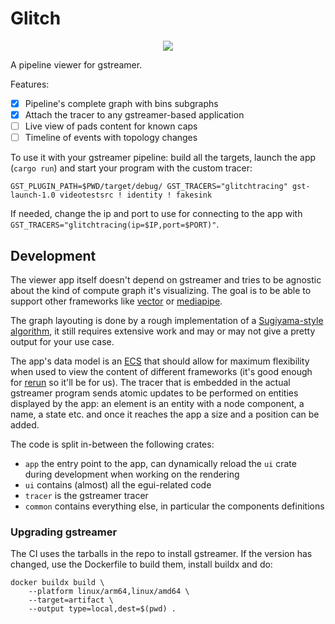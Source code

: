 # Glitch

<p align="center">
    <img src="https://github.com/simgt/glitch/actions/workflows/ci.yml/badge.svg?branch=main" />
</p>

A pipeline viewer for gstreamer.

Features:

- [x] Pipeline's complete graph with bins subgraphs
- [x] Attach the tracer to any gstreamer-based application
- [ ] Live view of pads content for known caps
- [ ] Timeline of events with topology changes

To use it with your gstreamer pipeline: build all the targets, launch the app (`cargo run`)
and start your program with the custom tracer:

```
GST_PLUGIN_PATH=$PWD/target/debug/ GST_TRACERS="glitchtracing" gst-launch-1.0 videotestsrc ! identity ! fakesink
```

If needed, change the ip and port to use for connecting to the app with `GST_TRACERS="glitchtracing(ip=$IP,port=$PORT)"`.

## Development

The viewer app itself doesn't depend on gstreamer and tries to be agnostic
about the kind of compute graph it's visualizing. The goal is to be able to
support other frameworks like [vector](https://github.com/vectordotdev/vector)
or [mediapipe](https://github.com/google-ai-edge/mediapipe).

The graph layouting is done by a rough implementation of a [Sugiyama-style algorithm](https://en.wikipedia.org/wiki/Layered_graph_drawing),
it still requires extensive work and may or may not give a pretty output for your use case.

The app's data model is an [ECS](https://en.wikipedia.org/wiki/Entity_component_system) that should allow
for maximum flexibility when used to view the content of different frameworks (it's good enough for [rerun](https://rerun.io/docs/concepts/entity-component) so it'll be for us).
The tracer that is embedded in the actual gstreamer program sends atomic updates to be performed on entities displayed by the app: an element
is an entity with a node component, a name, a state etc. and once it reaches the app a size and a position can be added.

The code is split in-between the following crates:
- `app` the entry point to the app, can dynamically reload the `ui` crate during development when working on the rendering
- `ui` contains (almost) all the egui-related code
- `tracer` is the gstreamer tracer
- `common` contains everything else, in particular the components definitions

### Upgrading gstreamer

The CI uses the tarballs in the repo to install gstreamer. If the version has changed, use the Dockerfile to build
them, install buildx and do:

    docker buildx build \
        --platform linux/arm64,linux/amd64 \
        --target=artifact \
        --output type=local,dest=$(pwd) .
